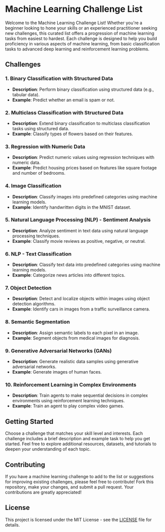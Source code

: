 # Machine Learning Challenge List

Welcome to the Machine Learning Challenge List! Whether you're a beginner looking to hone your skills or an experienced practitioner seeking new challenges, this curated list offers a progression of machine learning tasks from easiest to hardest. Each challenge is designed to help you build proficiency in various aspects of machine learning, from basic classification tasks to advanced deep learning and reinforcement learning problems.

## Challenges

### 1. Binary Classification with Structured Data
   - **Description**: Perform binary classification using structured data (e.g., tabular data).
   - **Example**: Predict whether an email is spam or not.

### 2. Multiclass Classification with Structured Data
   - **Description**: Extend binary classification to multiclass classification tasks using structured data.
   - **Example**: Classify types of flowers based on their features.

### 3. Regression with Numeric Data
   - **Description**: Predict numeric values using regression techniques with numeric data.
   - **Example**: Predict housing prices based on features like square footage and number of bedrooms.

### 4. Image Classification
   - **Description**: Classify images into predefined categories using machine learning models.
   - **Example**: Identify handwritten digits in the MNIST dataset.

### 5. Natural Language Processing (NLP) - Sentiment Analysis
   - **Description**: Analyze sentiment in text data using natural language processing techniques.
   - **Example**: Classify movie reviews as positive, negative, or neutral.

### 6. NLP - Text Classification
   - **Description**: Classify text data into predefined categories using machine learning models.
   - **Example**: Categorize news articles into different topics.

### 7. Object Detection
   - **Description**: Detect and localize objects within images using object detection algorithms.
   - **Example**: Identify cars in images from a traffic surveillance camera.

### 8. Semantic Segmentation
   - **Description**: Assign semantic labels to each pixel in an image.
   - **Example**: Segment objects from medical images for diagnosis.

### 9. Generative Adversarial Networks (GANs)
   - **Description**: Generate realistic data samples using generative adversarial networks.
   - **Example**: Generate images of human faces.

### 10. Reinforcement Learning in Complex Environments
   - **Description**: Train agents to make sequential decisions in complex environments using reinforcement learning techniques.
   - **Example**: Train an agent to play complex video games.

## Getting Started
Choose a challenge that matches your skill level and interests. Each challenge includes a brief description and example task to help you get started. Feel free to explore additional resources, datasets, and tutorials to deepen your understanding of each topic.

## Contributing
If you have a machine learning challenge to add to the list or suggestions for improving existing challenges, please feel free to contribute! Fork this repository, make your changes, and submit a pull request. Your contributions are greatly appreciated!

## License
This project is licensed under the MIT License - see the [LICENSE](LICENSE) file for details.
